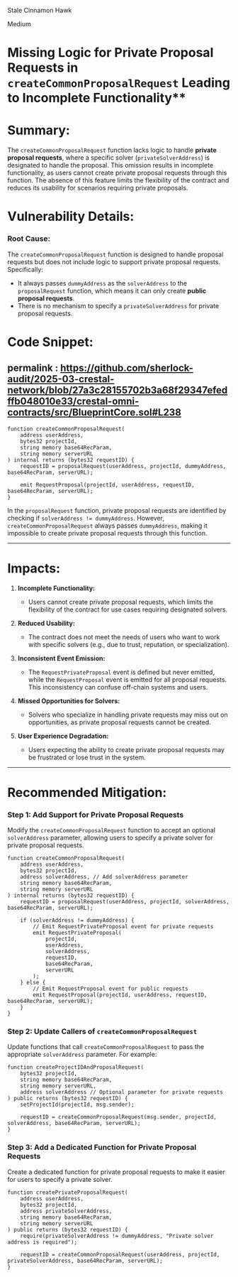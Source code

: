 Stale Cinnamon Hawk

Medium

# Missing Logic for Private Proposal Requests in `createCommonProposalRequest` Leading to Incomplete Functionality**

# **Summary:**
The `createCommonProposalRequest` function lacks logic to handle **private proposal requests**, where a specific solver (`privateSolverAddress`) is designated to handle the proposal. This omission results in incomplete functionality, as users cannot create private proposal requests through this function. The absence of this feature limits the flexibility of the contract and reduces its usability for scenarios requiring private proposals.



# **Vulnerability Details:**

### **Root Cause:**
The `createCommonProposalRequest` function is designed to handle proposal requests but does not include logic to support private proposal requests. Specifically:
- It always passes `dummyAddress` as the `solverAddress` to the `proposalRequest` function, which means it can only create **public proposal requests**.
- There is no mechanism to specify a `privateSolverAddress` for private proposal requests.

# **Code Snippet:**
## permalink : https://github.com/sherlock-audit/2025-03-crestal-network/blob/27a3c28155702b3a68f29347efedffb048010e33/crestal-omni-contracts/src/BlueprintCore.sol#L238
             
```solidity
function createCommonProposalRequest(
    address userAddress,
    bytes32 projectId,
    string memory base64RecParam,
    string memory serverURL
) internal returns (bytes32 requestID) {
    requestID = proposalRequest(userAddress, projectId, dummyAddress, base64RecParam, serverURL);

    emit RequestProposal(projectId, userAddress, requestID, base64RecParam, serverURL);
}
```

In the `proposalRequest` function, private proposal requests are identified by checking if `solverAddress != dummyAddress`. However, `createCommonProposalRequest` always passes `dummyAddress`, making it impossible to create private proposal requests through this function.

---

# **Impacts:**

1. **Incomplete Functionality:**
   - Users cannot create private proposal requests, which limits the flexibility of the contract for use cases requiring designated solvers.

2. **Reduced Usability:**
   - The contract does not meet the needs of users who want to work with specific solvers (e.g., due to trust, reputation, or specialization).

3. **Inconsistent Event Emission:**
   - The `RequestPrivateProposal` event is defined but never emitted, while the `RequestProposal` event is emitted for all proposal requests. This inconsistency can confuse off-chain systems and users.

4. **Missed Opportunities for Solvers:**
   - Solvers who specialize in handling private requests may miss out on opportunities, as private proposal requests cannot be created.

5. **User Experience Degradation:**
   - Users expecting the ability to create private proposal requests may be frustrated or lose trust in the system.

---

# **Recommended Mitigation:**

### **Step 1: Add Support for Private Proposal Requests**
Modify the `createCommonProposalRequest` function to accept an optional `solverAddress` parameter, allowing users to specify a private solver for private proposal requests.

```solidity
function createCommonProposalRequest(
    address userAddress,
    bytes32 projectId,
    address solverAddress, // Add solverAddress parameter
    string memory base64RecParam,
    string memory serverURL
) internal returns (bytes32 requestID) {
    requestID = proposalRequest(userAddress, projectId, solverAddress, base64RecParam, serverURL);

    if (solverAddress != dummyAddress) {
        // Emit RequestPrivateProposal event for private requests
        emit RequestPrivateProposal(
            projectId,
            userAddress,
            solverAddress,
            requestID,
            base64RecParam,
            serverURL
        );
    } else {
        // Emit RequestProposal event for public requests
        emit RequestProposal(projectId, userAddress, requestID, base64RecParam, serverURL);
    }
}
```

### **Step 2: Update Callers of `createCommonProposalRequest`**
Update functions that call `createCommonProposalRequest` to pass the appropriate `solverAddress` parameter. For example:

```solidity
function createProjectIDAndProposalRequest(
    bytes32 projectId,
    string memory base64RecParam,
    string memory serverURL,
    address solverAddress // Optional parameter for private requests
) public returns (bytes32 requestID) {
    setProjectId(projectId, msg.sender);

    requestID = createCommonProposalRequest(msg.sender, projectId, solverAddress, base64RecParam, serverURL);
}
```

### **Step 3: Add a Dedicated Function for Private Proposal Requests**
Create a dedicated function for private proposal requests to make it easier for users to specify a private solver.

```solidity
function createPrivateProposalRequest(
    address userAddress,
    bytes32 projectId,
    address privateSolverAddress,
    string memory base64RecParam,
    string memory serverURL
) public returns (bytes32 requestID) {
    require(privateSolverAddress != dummyAddress, "Private solver address is required");

    requestID = createCommonProposalRequest(userAddress, projectId, privateSolverAddress, base64RecParam, serverURL);
}
```
